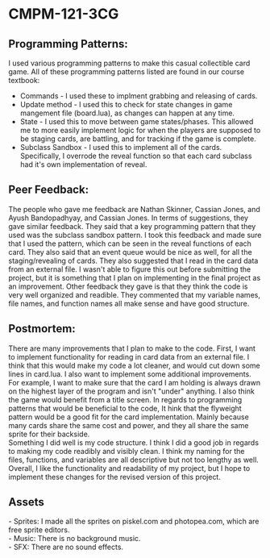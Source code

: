 # CMPM-121-3CG

<h2>Programming Patterns:</h2>

I used various programming patterns to make this casual collectible card game. All of these programming patterns listed are found in our course textbook:

- Commands - I used these to implment grabbing and releasing of cards.
- Update method - I used this to check for state changes in game mangement file (board.lua), as changes can happen at any time.
- State - I used this to move between game states/phases. This allowed me to more easily implement logic for when the players are supposed to be staging cards, are battling, and for tracking if the game is complete.
- Subclass Sandbox - I used this to implement all of the cards. Specifically, I overrode the reveal function so that each card subclass had it's own implementation of reveal.

<h2>Peer Feedback:</h2>

The people who gave me feedback are Nathan Skinner, Cassian Jones, and Ayush Bandopadhyay, and Cassian Jones. In terms of suggestions, they gave similar feedback. They said that a key programming pattern that they used was the subclass sandbox pattern. I took this feedback and made sure that I used the pattern, which can be seen in the reveal functions of each card. They also said that an event queue would be nice as well, for all the staging/revealing of cards. They also suggested that I read in the card data from an external file. I wasn't able to figure this out before submitting the project, but it is something that I plan on implementing in the final project as an improvement. Other feedback they gave is that they think the code is very well organized and readible. They commented that my variable names, file names, and function names all make sense and have good structure.

<h2>Postmortem:</h2>

There are many improvements that I plan to make to the code. First, I want to implement functionality for reading in card data from an external file. I think that this would make my code a lot cleaner, and would cut down some lines in card.lua. I also want to implement some additional improvements. For example, I want to make sure that the card I am holding is always drawn on the highest layer of the program and isn't "under" anything. I also think the game would benefit from a title screen. In regards to programming patterns that would be beneficial to the code, It hink that the flyweight pattern would be a good fit for the card implementation. Mainly because many cards share the same cost and power, and they all share the same sprite for their backside. <br>
Something I did well is my code structure. I think I did a good job in regards to making my code readibly and visibly clean. I think my naming for the files, functions, and variables are all descriptive but not too lengthy as well. Overall, I like the functionality and readability of my project, but I hope to implement these changes for the revised version of this project.

<h2>Assets</h2>
- Sprites: I made all the sprites on piskel.com and photopea.com, which are free sprite editors. <br>
- Music: There is no background music. <br>
- SFX: There are no sound effects.
